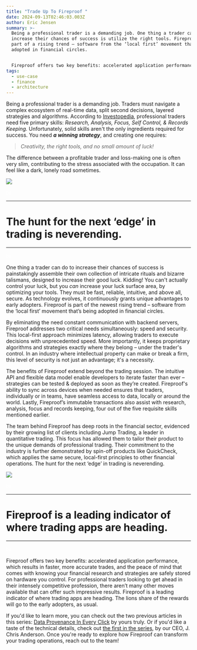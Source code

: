 ```yaml
---
title: "Trade Up To Fireproof "
date: 2024-09-13T02:46:03.003Z
author: Eric Jensen
summary: >-
  Being a professional trader is a demanding job. One thing a trader can do to
  increase their chances of success is utilize the right tools. Fireproof is
  part of a rising trend – software from the ‘local first’ movement that’s being
  adopted in financial circles. 


  Fireproof offers two key benefits: accelerated application performance, which results in faster, more accurate trades, and the peace of mind that comes with knowing your financial research and strategies are safely stored on hardware you control. For professional traders looking to get ahead in their intensely competitive profession, there aren’t many other moves available that can offer such impressive results.
tags:
  - use-case
  - finance
  - architecture
---
```

Being a professional trader is a demanding job. Traders must navigate a complex ecosystem of real-time data, split second decisions, layered strategies and algorithms. According to [Investopedia](https://www.investopedia.com/articles/investing/091714/5-skills-traders-need.asp), professional traders need five primary skills: *Research, Analysis, Focus, Self Control, & Records Keeping.* Unfortunately, solid skills aren't the only ingredients required for success. You need ***a winning strategy***, and creating one requires: 

> *Creativity, the right tools, and no small amount of luck!* 

The difference between a profitable trader and loss-making one is often very slim, contributing to the stress associated with the occupation. It can feel like a dark, lonely road sometimes. 

![](https://lh7-rt.googleusercontent.com/docsz/AD_4nXcgSUE4Ntx6bZ-x3K0EVxM3u0Uz1zKTc-W3IvRb5OWWVVg-2EmKXJvloY2F1bx7qI7Hbb6IU1yBdmDSrdahTMuY7Y_3BwtouKM3MbCnTEyAYjAQZu45k5CWq-vsLENQ9izxwuLQS_J39Q0iY_8WypGI3fI?key=teP9RgJBG4-DCPxKIj9FFg)

<span style="color:white">br</span>

- - -

# **The hunt for the next ‘edge’ in trading is neverending.** 

- - -

<span style="color:white">br</span>

One thing a trader can do to increase their chances of success is painstakingly assemble their own collection of intricate rituals and bizarre talismans, designed to increase their good luck. Kidding! You can't actually control your luck, but you *can* increase your luck surface area, by optimizing your tools. They must be fast, reliable, intuitive, and above all, secure. As technology evolves, it continuously grants unique advantages to early adopters. Fireproof is part of the newest rising trend – software from the ‘local first’ movement that’s being adopted in financial circles. 

By eliminating the need constant communication with backend servers, Fireproof addresses two critical needs simultaneously: speed and security. This local-first approach minimizes latency, allowing traders to execute decisions with unprecedented speed. More importantly, it keeps proprietary algorithms and strategies exactly where they belong – under the trader's control. In an industry where intellectual property can make or break a firm, this level of security is not just an advantage; it's a necessity.

The benefits of Fireproof extend beyond the trading session. The intuitive API and flexible data model enable developers to iterate faster than ever – strategies can be tested & deployed as soon as they’re created. Fireproof's ability to sync across devices when needed ensures that traders, individually or in teams, have seamless access to data, locally or around the world. Lastly, Fireproof’s immutable transactions also assist with research, analysis, focus and records keeping, four out of the five requisite skills mentioned earlier. 

The team behind Fireproof has deep roots in the financial sector, evidenced by their growing list of clients including Jump Trading, a leader in quantitative trading. This focus has allowed them to tailor their product to the unique demands of professional trading. Their commitment to the industry is further demonstrated by spin-off products like QuickCheck, which applies the same secure, local-first principles to other financial operations. The hunt for the next ‘edge’ in trading is neverending.

![](https://lh7-rt.googleusercontent.com/docsz/AD_4nXfZkqofqmv0c0QjZjrOItSseEgv9l97FoCtVs06b1ROhEY3l-dbPY9ao31w7KbiU9i-C26cg6sgZxcjDaymVHx7pgsJMYV8ORIe-uusDVJ9pftHimdxrSt49yLt0nTWFUKDf64QYKu9uhtaJdEZmJUApB8?key=teP9RgJBG4-DCPxKIj9FFg)

<span style="color:white">br</span>

- - -

# **Fireproof is a leading indicator of where trading apps are heading.**

- - -

<span style="color:white">br</span>

Fireproof offers two key benefits: accelerated application performance, which results in faster, more accurate trades, and the peace of mind that comes with knowing your financial research and strategies are safely stored on hardware you control. For professional traders looking to get ahead in their intensely competitive profession, there aren’t many other moves available that can offer such impressive results. Fireproof is a leading indicator of where trading apps are heading. The lions share of the rewards will go to the early adopters, as usual. 

If you'd like to learn more, you can check out the two previous articles in this series: [Data Provenance In Every Click](https://fireproof.storage/posts/data-provenance-in-every-click/) by yours truly. Or if you'd like a taste of the technical details, check out [the first in the series](https://fireproof.storage/posts/use-case:-hedge-fund-strategy-approval-workflow-for-live-trading-desk/), by our CEO, J. Chris Anderson. Once you're ready to explore how Fireproof can transform your trading operations, reach out to the team!